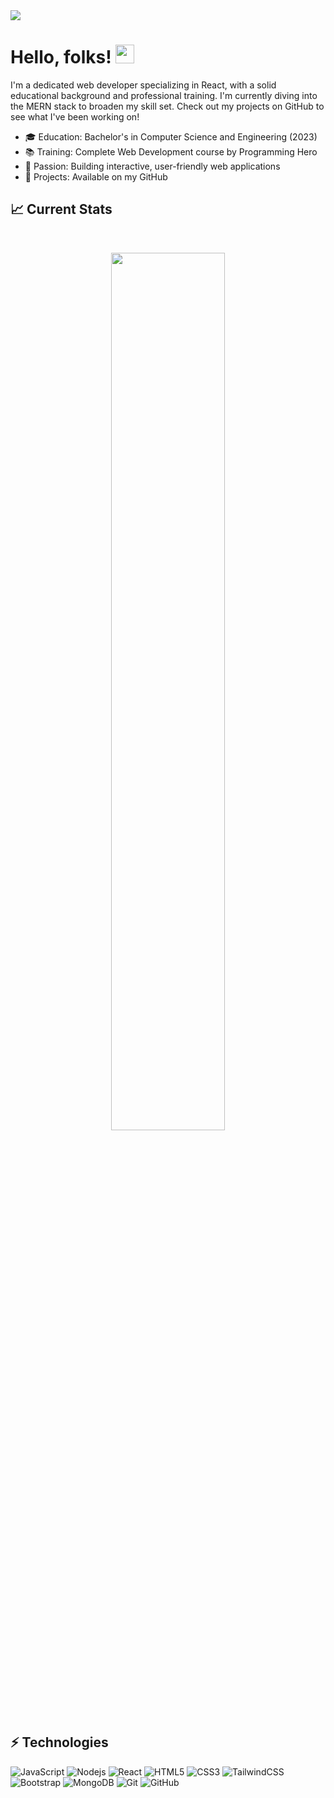 <img src="https://i.ibb.co/bNnwdyF/github-banner.png" />

# Hello, folks! <img src="https://raw.githubusercontent.com/MartinHeinz/MartinHeinz/master/wave.gif" width="30px" height="30px" />
I'm a dedicated web developer specializing in React, with a solid educational background and professional training. I'm currently diving into the MERN stack to broaden my skill set. Check out my projects on GitHub to see what I've been working on!

- 🎓 Education: Bachelor's in Computer Science and Engineering (2023)
- 📚 Training: Complete Web Development course by Programming Hero 
- 🚀 Passion: Building interactive, user-friendly web applications
- 📂 Projects: Available on my GitHub

## :chart_with_upwards_trend: Current Stats
<br />
<p align="center">
  <img width="60%" src="https://streak-stats.demolab.com?user=sm-noushan&theme=dark&hide_border=true" />
</p>

## ⚡ Technologies

![JavaScript](https://img.shields.io/badge/-JavaScript-black?style=flat-square&logo=javascript)
![Nodejs](https://img.shields.io/badge/-Nodejs-black?style=flat-square&logo=Node.js)
![React](https://img.shields.io/badge/-React-black?style=flat-square&logo=react)
![HTML5](https://img.shields.io/badge/-HTML5-E34F26?style=flat-square&logo=html5&logoColor=white)
![CSS3](https://img.shields.io/badge/-CSS3-1572B6?style=flat-square&logo=css3)
![TailwindCSS](https://img.shields.io/badge/TailwindCSS-blue?style=flat-square&logo=Tailwind%20CSS&logoColor=%2306B6D4)
![Bootstrap](https://img.shields.io/badge/-Bootstrap-563D7C?style=flat-square&logo=bootstrap)
![MongoDB](https://img.shields.io/badge/-MongoDB-black?style=flat-square&logo=mongodb)
![Git](https://img.shields.io/badge/-Git-black?style=flat-square&logo=git)
![GitHub](https://img.shields.io/badge/-GitHub-181717?style=flat-square&logo=github)
